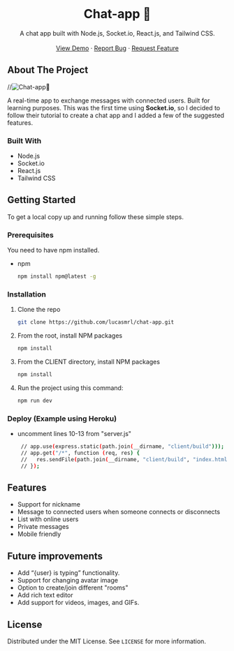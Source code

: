 <br />
  <h1 align="center">Chat-app 🦜</h1>

  <p align="center">
    A chat app built with Node.js, Socket.io, React.js, and Tailwind CSS.
    <br />
    <br />
    <a href="http://chat-app-on.herokuapp.com/">View Demo</a>
    ·
    <a href="https://github.com/lucasmrl/chat-app/issues">Report Bug</a>
    ·
    <a href="https://github.com/lucasmrl/chat-app/issues">Request Feature</a>
  </p>
</p>

<!-- ABOUT THE PROJECT -->

## About The Project

//![Chat-app🦜](https://github.com/lucasmrl/chat-app/blob/master/screenshot.png?raw=true)

A real-time app to exchange messages with connected users. Built for learning purposes. This was the first time using **Socket.io**, so I decided to follow their tutorial to create a chat app and I added a few of the suggested features.

### Built With

- Node.js
- Socket.io
- React.js
- Tailwind CSS

<!-- GETTING STARTED -->

## Getting Started

To get a local copy up and running follow these simple steps.

### Prerequisites

You need to have npm installed.

- npm
  ```sh
  npm install npm@latest -g
  ```

### Installation

1. Clone the repo
   ```sh
   git clone https://github.com/lucasmrl/chat-app.git
   ```
2. From the root, install NPM packages
   ```sh
   npm install
   ```
3. From the CLIENT directory, install NPM packages
   ```sh
   npm install
   ```
4. Run the project using this command:
   ```sh
   npm run dev
   ```

### Deploy (Example using Heroku)

- uncomment lines 10-13 from "server.js"
  ```sh
   // app.use(express.static(path.join(__dirname, "client/build")));
   // app.get("/*", function (req, res) {
   //   res.sendFile(path.join(__dirname, "client/build", "index.html"));
   // });
  ```

<!-- USAGE EXAMPLES -->

## Features

- Support for nickname
- Message to connected users when someone connects or disconnects
- List with online users
- Private messages
- Mobile friendly

## Future improvements

- Add “{user} is typing” functionality.
- Support for changing avatar image
- Option to create/join different "rooms"
- Add rich text editor
- Add support for videos, images, and GIFs.

<!-- LICENSE -->

## License

Distributed under the MIT License. See `LICENSE` for more information.
